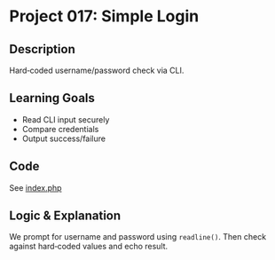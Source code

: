 # Project 017: Simple Login

## Description
Hard‑coded username/password check via CLI.

## Learning Goals
- Read CLI input securely
- Compare credentials
- Output success/failure

## Code
See [index.php](index.php)

## Logic & Explanation
We prompt for username and password using `readline()`. Then check against hard‑coded values and echo result.
